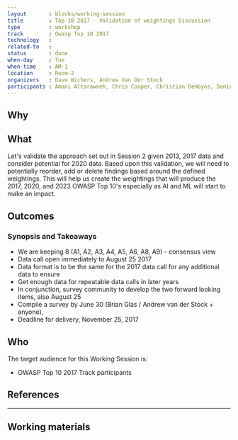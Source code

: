 ```yaml
---
layout       : blocks/working-session
title        : Top 10 2017 - Validation of weightings Discussion
type         : workshop
track        : Owasp Top 10 2017
technology   :
related-to   :
status       : done
when-day     : Tue
when-time    : AM-1
location     : Room-2
organizers   : Dave Wichers, Andrew Van Der Stock
participants : Amani Altarawneh, Chris Cooper, Christian DeHoyos, Daniel Miessler, Erez Yalon, Jason Li, Jonas vanalderweireldt, Kevin Greene, Nuno Loureiro, Sandor Lenart, Tiago Mendo, Tiffany Long, Torsten Gigler, Josh Grossman
---
```


## Why


## What

Let's validate the approach set out in Session 2 given 2013, 2017 data and consider potential for 2020 data. Based upon this validation, we will need to potentially reorder, add or delete findings based around the defined weightings. 
This will help us create the weightings that will produce the 2017, 2020, and 2023 OWASP Top 10's especially as AI and ML will start to make an impact.  
 
## Outcomes 

### Synopsis and Takeaways

 * We are keeping 8 (A1, A2, A3, A4, A5, A6, A8, A9) - consensus view
 * Data call open immediately to August 25 2017
 * Data format is to be the same for the 2017 data call for any additional data to ensure 
 * Get enough data for repeatable data calls in later years
 * In conjunction, survey community to develop the two forward looking items, also August 25
 * Compile a survey by June 30 (Brian Glas / Andrew van der Stock + anyone),
 * Deadline for delivery, November 25, 2017

## Who

The target audience for this Working Session is:

 - OWASP Top 10 2017 Track participants

## References

--- 

## Working materials


